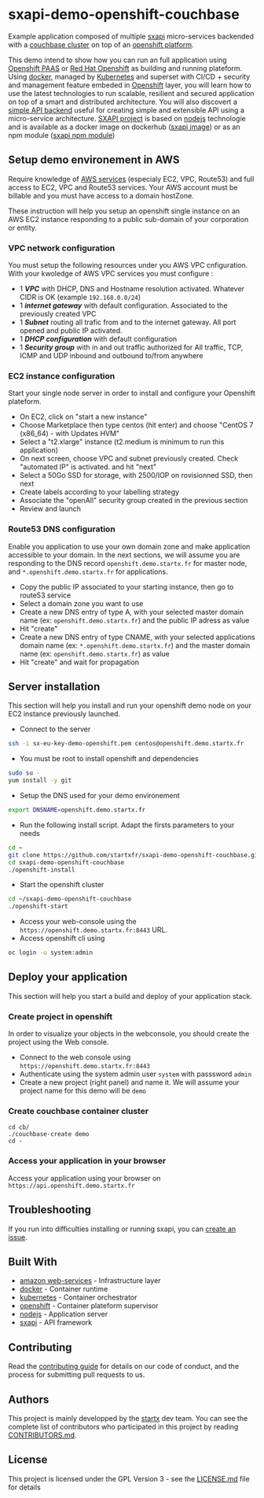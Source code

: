 # sxapi-demo-openshift-couchbase

Example application composed of multiple [sxapi](https://github.com/startxfr/sxapi-core/) 
 micro-services backended with a [couchbase cluster](http://couchbase.com)
on top of an [openshift platform](https://www.openshift.org).

This demo intend to show how you can run an full application using [Openshift PAAS](https://www.openshift.org)
or [Red Hat Openshift](https://www.redhat.com/fr/technologies/cloud-computing/openshift) as
building and running plateform. Using [docker](https://hub.docker.com/r/startx), managed by 
[Kubernetes](https://kubernetes.io) and superset with CI/CD + security and management feature embeded in
[Openshift](https://www.openshift.org) layer, you will learn how to use the latest technologies 
to run scalable, resilient and secured application on top of a smart and distributed architecture.
You will also discovert a [simple API backend](https://github.com/startxfr/sxapi-core/) useful for creating 
simple and extensible API using a micro-service architecture. [SXAPI project](https://github.com/startxfr/sxapi-core/)
is based on [nodejs](https://nodejs.org) technologie and is 
available as a docker image on dockerhub ([sxapi image](https://hub.docker.com/r/startx/sxapi)) or as an
npm module ([sxapi npm module](https://www.npmjs.com/package/sxapi-core))

## Setup demo environement in AWS

Require knowledge of [AWS services](https://aws.amazon.com) (especialy EC2, VPC, Route53) and full access to 
EC2, VPC and Route53 services. Your AWS account must be billable and you must have access to a domain hostZone.

These instruction will help you setup an openshift single instance on an AWS EC2 instance responding to a public sub-domain
of your corporation or entity.

### VPC network configuration

You must setup the following resources under you AWS VPC cnfiguration. With your kwoledge of AWS VPC services
you must configure :

- 1 ***VPC*** with DHCP, DNS and Hostname resolution activated. Whatever CIDR is OK (example `192.168.0.0/24`)
- 1 ***internet gateway*** with default configuration. Associated to the previously created VPC 
- 1 ***Subnet*** routing all trafic from and to the internet gateway. All port opened and public IP activated.
- 1 ***DHCP configuration*** with default configuration
- 1 ***Security group*** with in and out traffic authorized for All traffic, TCP, ICMP and UDP inbound and outbound to/from anywhere

### EC2 instance configuration

Start your single node server in order to install and configure your Openshift plateform.

- On EC2, click on "start a new instance"
- Choose Marketplace then type centos (hit enter) and choose "CentOS 7 (x86_64) - with Updates HVM"
- Select a "t2.xlarge" instance (t2.medium is minimum to run this application)
- On next screen, choose VPC and subnet previously created. Check "automated IP" is activated. and hit "next"
- Select a 50Go SSD for storage, with 2500/IOP on rovisionned SSD, then next
- Create labels according to your labelling strategy
- Associate the "openAll" security group created in the previous section
- Review and launch

### Route53 DNS configuration

Enable you application to use your own domain zone and make application accessible to your domain.
In the next sections, we will assume you are responding to the DNS record `openshift.demo.startx.fr` for 
master node, and `*.openshift.demo.startx.fr` for applications.

- Copy the public IP associated to your starting instance, then go to route53 service
- Select a domain zone you want to use
- Create a new DNS entry of type A, with your selected master domain name (ex: `openshift.demo.startx.fr`) and the public IP adress as value
- Hit "create"
- Create a new DNS entry of type CNAME, with your selected applications domain name (ex: `*.openshift.demo.startx.fr`) and the master domain name (ex: `openshift.demo.startx.fr`) as value
- Hit "create" and wait for propagation

## Server installation

This section will help you install and run your openshift demo node on your EC2 instance previously launched.

- Connect to the server
```bash
ssh -i sx-eu-key-demo-openshift.pem centos@openshift.demo.startx.fr
```
- You must be root to install openshift and dependencies
```bash
sudo su -
yum install -y git
```
- Setup the DNS used for your demo environement
```bash
export DNSNAME=openshift.demo.startx.fr
```
- Run the following install script. Adapt the firsts parameters to your needs
```bash
cd ~
git clone https://github.com/startxfr/sxapi-demo-openshift-couchbase.git
cd sxapi-demo-openshift-couchbase
./openshift-install
```

- Start the openshift cluster
```bash
cd ~/sxapi-demo-openshift-couchbase
./openshift-start
```

- Access your web-console using the `https://openshift.demo.startx.fr:8443` URL.
- Access openshift cli using
```bash
oc login -u system:admin
```

## Deploy your application

This section will help you start a build and deploy of your application stack.

### Create project in openshift

In order to visualize your objects in the webconsole, you should create the project 
using the Web console. 

- Connect to the web console using `https://openshift.demo.startx.fr:8443`
- Authenticate using the system admin user `system` with passsword `admin`
- Create a new project (right panel) and name it. We will assume your project name for this demo will be `demo`

### Create couchbase container cluster 

```
cd cb/
./couchbase-create demo
cd -
```

### Access your application in your browser

Access your application using your browser on `https://api.openshift.demo.startx.fr`


## Troubleshooting

If you run into difficulties installing or running sxapi, you can [create an issue](https://github.com/startxfr/sxapi-core/issues/new).

## Built With

* [amazon web-services](https://aws.amazon.com) - Infrastructure layer
* [docker](https://www.docker.com/) - Container runtime
* [kubernetes](https://kubernetes.io) - Container orchestrator
* [openshift](https://www.openshift.org) - Container plateform supervisor
* [nodejs](https://nodejs.org) - Application server
* [sxapi](https://github.com/startxfr/sxapi-core) - API framework

## Contributing

Read the [contributing guide](https://github.com/startxfr/sxapi-core/tree/testing/docs/guides/5.Contribute.md) for details on our code of conduct, and the process for submitting pull requests to us.

## Authors

This project is mainly developped by the [startx](https://www.startx.fr) dev team. You can see the complete list of contributors who participated in this project by reading [CONTRIBUTORS.md](https://github.com/startxfr/sxapi-core/tree/testing/docs/CONTRIBUTORS.md).

## License

This project is licensed under the GPL Version 3 - see the [LICENSE.md](https://github.com/startxfr/sxapi-core/tree/testing/docs/LICENSE.md) file for details
